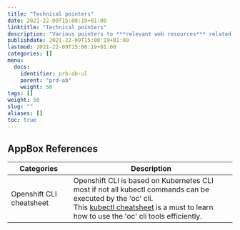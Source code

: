 ```yaml
---
title: "Technical pointers"
date: 2021-22-09T15:00:19+01:00
linktitle: "Technical pointers"
description: "Various pointers to ***relevant web resources*** related to technologies used in the **CIP *App Box***."
publishdate: 2021-22-09T15:00:19+01:00
lastmod: 2021-22-09T15:00:19+01:00
categories: []
menu:
  docs:
    identifier: prb-ab-ul
    parent: "prd-ab"
    weight: 50
tags: []
weight: 50
slug: ""
aliases: []
toc: true
---
```


## AppBox References

| Categories | Description |
| ---------- | ----------- |
| Openshift CLI cheatsheet| Openshift CLI is based on Kubernetes CLI most if not all kubectl commands can be executed by the 'oc' cli. <br> This [kubectl cheatsheet](https://kubernetes.io/docs/reference/kubectl/cheatsheet/) is a must to learn how to use the 'oc' cli tools efficiently. |